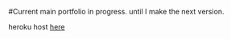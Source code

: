 #Current main portfolio in progress. until I make the next version.

heroku host [here](https://thawing-cliffs-11401.herokuapp.com/)
